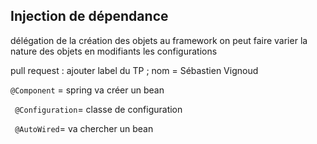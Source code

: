## Injection de dépendance
délégation de la création des objets au framework
on peut faire varier la nature des objets en modifiants les configurations


pull request : ajouter label du TP ; nom = Sébastien Vignoud


`` @Component `` = spring va créer un bean

`` @Configuration``= classe de configuration

`` @AutoWired``= va chercher un bean
